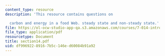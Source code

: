 ```yaml
---
content_type: resource
description: 'This resource contains questions on

  carbon and energy in a food Web. steady state and non-steady state.'
file: https://ol-ocw-studio-app-qa.s3.amazonaws.com/courses/7-014-introductory-biology-spring-2005/df99692289167b5c146ed60084b91a92_section14.pdf
file_type: application/pdf
resourcetype: Document
title: section14.pdf
uid: df996922-8916-7b5c-146e-d60084b91a92
---
```

